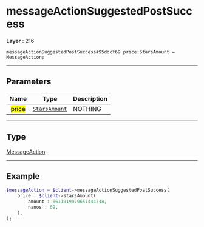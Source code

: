 # messageActionSuggestedPostSuccess

**Layer** : 216

```tl
messageActionSuggestedPostSuccess#95ddcf69 price:StarsAmount = MessageAction;
```

---

## Parameters

| Name | Type | Description |
| :---: | :---: | :--- |
| <mark>price</mark> | [`StarsAmount`](type/StarsAmount) | NOTHING |

---

## Type

[MessageAction](type/MessageAction)

---

## Example

```php
$messageAction = $client->messageActionSuggestedPostSuccess(
	price : $client->starsAmount(
		amount : 6611019079651444348,
		nanos : 69,
	),
);
```